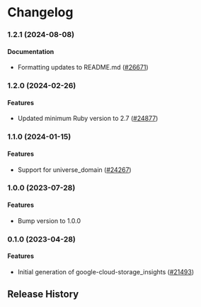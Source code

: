 # Changelog

### 1.2.1 (2024-08-08)

#### Documentation

* Formatting updates to README.md ([#26671](https://github.com/googleapis/google-cloud-ruby/issues/26671)) 

### 1.2.0 (2024-02-26)

#### Features

* Updated minimum Ruby version to 2.7 ([#24877](https://github.com/googleapis/google-cloud-ruby/issues/24877)) 

### 1.1.0 (2024-01-15)

#### Features

* Support for universe_domain ([#24267](https://github.com/googleapis/google-cloud-ruby/issues/24267)) 

### 1.0.0 (2023-07-28)

#### Features

* Bump version to 1.0.0 

### 0.1.0 (2023-04-28)

#### Features

* Initial generation of google-cloud-storage_insights ([#21493](https://github.com/googleapis/google-cloud-ruby/issues/21493)) 

## Release History
